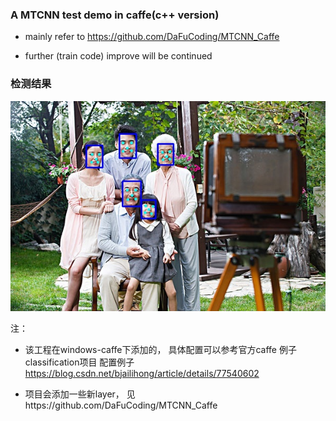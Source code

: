 ### A MTCNN test demo in caffe(c++ version)

- mainly refer to https://github.com/DaFuCoding/MTCNN_Caffe

- further (train code) improve will be continued

### 检测结果

![结果](./result/family.jpg)


注：

- 该工程在windows-caffe下添加的， 具体配置可以参考官方caffe 例子 classification项目
  配置例子 https://blog.csdn.net/bjailihong/article/details/77540602

- 项目会添加一些新layer， 见https://github.com/DaFuCoding/MTCNN_Caffe
